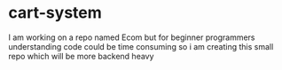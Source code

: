 # cart-system

I am working on a repo named Ecom but for beginner programmers understanding code  could be time consuming so i am creating this small repo which will be more backend heavy 

